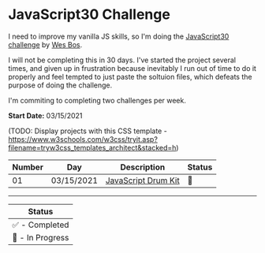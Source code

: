 # JavaScript30 Challenge

I need to improve my vanilla JS skills, so I'm doing the [JavaScript30 challenge](https://javascript30.com/) by [Wes Bos](https://wesbos.com/).

I will not be completing this in 30 days. I've started the project several times, and given up in frustration because inevitably I run out of time to do it properly and feel tempted to just paste the soltuion files, which defeats the purpose of doing the challenge. 

I'm commiting to completing two challenges per week.

**Start Date:** 03/15/2021

(TODO: Display projects with this CSS template - https://www.w3schools.com/w3css/tryit.asp?filename=tryw3css_templates_architect&stacked=h)

Number | Day        | Description            | Status
--|-----------|------------------------|---
01|03/15/2021 |[JavaScript Drum Kit](01%20-%20JavaScript%20Drum%20Kit) | 💫
___

| Status |
|---------|
| ✅ - Completed |
| 💫 - In Progress |
